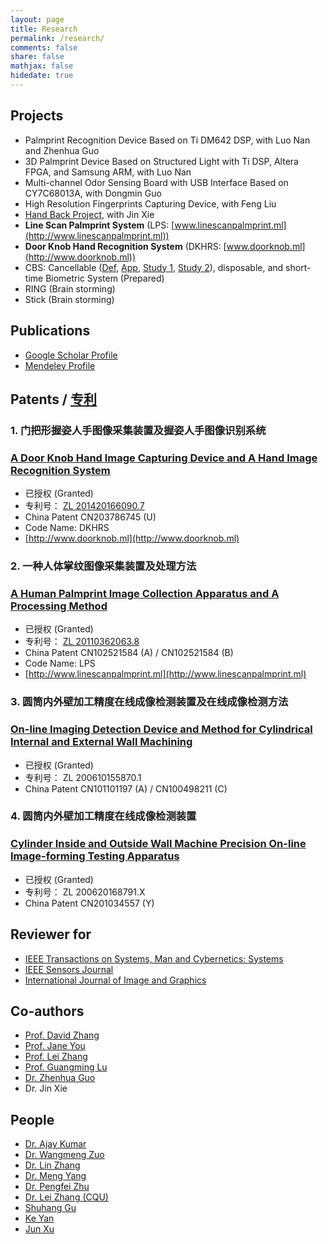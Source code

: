 ```yaml
---
layout: page
title: Research
permalink: /research/
comments: false
share: false
mathjax: false
hidedate: true
---
```


Projects
-------

+ Palmprint Recognition Device Based on Ti DM642 DSP, with Luo Nan and Zhenhua Guo
+ 3D Palmprint Device Based on Structured Light with Ti DSP, Altera FPGA, and Samsung ARM, with Luo Nan
+ Multi-channel Odor Sensing Board with USB Interface Based on CY7C68013A, with Dongmin Guo
+ High Resolution Fingerprints Capturing Device, with Feng Liu
+ [Hand Back Project](http://www.handback.ml), with Jin Xie
+ **Line Scan Palmprint System** (LPS: [www.linescanpalmprint.ml](http://www.linescanpalmprint.ml))
+ **Door Knob Hand Recognition System** (DKHRS: [www.doorknob.ml](http://www.doorknob.ml))
+ CBS: Cancellable ([Def](http://www.scholarpedia.org/article/Cancelable_biometrics), [App](http://perso.telecom-paristech.fr/~chollet/Biblio/Articles/Domaines/BIOMET/ratha.pdf), [Study 1](http://www.comp.hkbu.edu.hk/~ycfeng/project/Cancelable%20biometrics%20and%20annotations%20on%20biohash.pdf), [Study 2](http://www.sciencedirect.com/science/article/pii/S1877050912000737)), disposable, and short-time Biometric System (Prepared)
+ RING (Brain storming)
+ Stick (Brain storming)

## Publications ##

+ [Google Scholar Profile](http://scholar.google.com.hk/citations?user=zgRM4foAAAAJ&hl=en)
+ [Mendeley Profile](https://www.mendeley.com/profiles/xiaofeng-qu1/)

Patents / [专利](http://www.pss-system.gov.cn/sipopublicsearch/search/searchHomeIndex.shtml)
-------

### 1. 门把形握姿人手图像采集装置及握姿人手图像识别系统
### <a href="http://www.google.com/patents/CN203786745U?cl=en" target="_blank">A Door Knob Hand Image Capturing Device and A Hand Image Recognition System</a>

+ 已授权 (Granted)
+ 专利号： [ZL 201420166090.7](/docs/ZL201420166090.7.pdf)
+ China Patent CN203786745 (U)
+ Code Name: DKHRS
+ [http://www.doorknob.ml](http://www.doorknob.ml)

### 2. 一种人体掌纹图像采集装置及处理方法
### <a href="http://www.google.com/patents/CN102521584B?cl=en" target="_blank">A Human Palmprint Image Collection Apparatus and A Processing Method</a>

+ 已授权 (Granted)
+ 专利号： [ZL 20110362063.8](http://www.linescanpalmprint.ml/docs/CN102521584B.pdf)
+ China Patent CN102521584 (A) / CN102521584 (B)
+ Code Name: LPS
+ [http://www.linescanpalmprint.ml](http://www.linescanpalmprint.ml)

### 3. 圆筒内外壁加工精度在线成像检测装置及在线成像检测方法
### <a href="http://www.google.com/patents/CN100498211C?cl=en" target="_blank">On-line Imaging Detection Device and Method for Cylindrical Internal and External Wall Machining</a>

+ 已授权 (Granted)
+ 专利号： ZL 200610155870.1
+ China Patent CN101101197 (A) / CN100498211 (C)

### 4. 圆筒内外壁加工精度在线成像检测装置
### <a href="https://www.google.com/patents/CN201034557Y?cl=en" target="_blank">Cylinder Inside and Outside Wall Machine Precision On-line Image-forming Testing Apparatus</a>

+ 已授权 (Granted)
+ 专利号： ZL 200620168791.X
+ China Patent CN201034557 (Y)


Reviewer for
---------

+ [IEEE Transactions on Systems, Man and Cybernetics: Systems](http://ieeexplore.ieee.org/xpl/RecentIssue.jsp?punumber=6221021)
+ [IEEE Sensors Journal](http://ieeexplore.ieee.org/xpl/RecentIssue.jsp?punumber=7361)
+ [International Journal of Image and Graphics](http://www.worldscientific.com/worldscinet/ijig)

Co-authors
---------

+ [Prof. David Zhang](http://www4.comp.polyu.edu.hk/~csdzhang)
+ [Prof. Jane You](http://www4.comp.polyu.edu.hk/~csyjia)
+ [Prof. Lei Zhang](http://www4.comp.polyu.edu.hk/~cslzhang)
+ [Prof. Guangming Lu](http://www.hitsz.edu.cn/body/shizi/detailen.php?strID=396)
+ [Dr. Zhenhua Guo](http://zhguo.global-optimization.com/)
+ Dr. Jin Xie


People
---------

+ [Dr. Ajay Kumar](http://www4.comp.polyu.edu.hk/~csajaykr)
+ [Dr. Wangmeng Zuo](http://homepage.hit.edu.cn/pages/wangmengzuo)
+ [Dr. Lin Zhang](http://sse.tongji.edu.cn/linzhang)
+ [Dr. Meng Yang](http://csse.szu.edu.cn/staff/yangm/)
+ [Dr. Pengfei Zhu](http://www4.comp.polyu.edu.hk/~cspzhu)
+ [Dr. Lei Zhang (CQU)](http://www.leizhang.tk)
+ [Shuhang Gu](https://sites.google.com/site/shuhanggu/home)
+ [Ke Yan](http://yanke23.tk/)
+ [Jun Xu](http://www4.comp.polyu.edu.hk/~csjunxu/)

